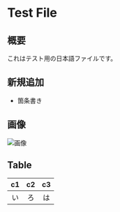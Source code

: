 # Test File

## 概要

これはテスト用の日本語ファイルです。

## 新規追加

* 箇条書き

## 画像

![画像](https://1.bp.blogspot.com/-S3186qX2F9Q/WUdZHSp0BPI/AAAAAAABFCw/f121GkI1uqEyqSDyFHHMooC-9PNmDEfRgCLcBGAs/s400/smartphone_photo_satsuei_woman.png)

## Table

|c1|c2|c3|
|:--:|:--:|:--:|
|い|ろ|は|
